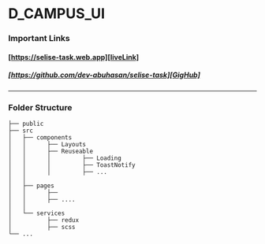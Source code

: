 # D_CAMPUS_UI

### Important Links
#### [https://selise-task.web.app][liveLink]
##### [https://github.com/dev-abuhasan/selise-task][GigHub]

____________________________
### Folder Structure
    ├── public                      
    ├── src                         
    │   ├── components             
    │   │      ├── Layouts          
    │   │      ├── Reuseable        
    │   │      │         ├── Loading 
    │   │      │         ├── ToastNotify      
    │   │      │         ├── ...
    │   │
    │   ├── pages                   
    │   │      ├──                
    │   │      ├── ....           
    │   │
    │   └── services  
    │          ├── redux            
    │          ├── scss            
    └── ...


<!-- Links -->
[GigHub]: https://github.com/dev-abuhasan/selise-task
[liveLink]: https://github.com/dev-abuhasan/selise-task
